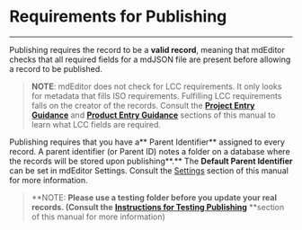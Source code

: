 # Requirements for Publishing

---

Publishing requires the record to be a **valid record**, meaning that mdEditor checks that all required fields for a mdJSON file are present before allowing a record to be published.

> **NOTE**: mdEditor does not check for LCC requirements. It only looks for metadata that fills ISO requirements. Fulfilling LCC requirements falls on the creator of the records. Consult the [**Project Entry Guidance**](/project-entry-guidance.md) and [**Product Entry Guidance**](/product-entry-guidance.md) sections of this manual to learn what LCC fields are required.

Publishing requires that you have a** Parent Identifier** assigned to every record. A parent identifier \(or Parent ID\) notes a folder on a database where the records will be stored upon publishing**.** The **Default Parent Identifier** can be set in mdEditor Settings. Consult the [Settings](/settings.md) section of this manual for more information.

> **NOTE: **Please use a testing folder before you update your real records. \(Consult the** **[**Instructions for Testing Publishing**](/publish/instructions-for-testing-publishing.md)** **section of this manual for more information\)



